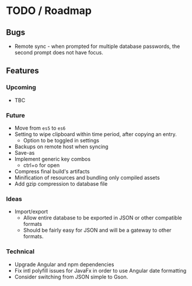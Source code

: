 # TODO / Roadmap

## Bugs
- Remote sync - when prompted for multiple database passwords, the second prompt does not have focus.

## Features
### Upcoming
- TBC

### Future
- Move from `es5` to `es6`
- Setting to wipe clipboard within time period, after copying an entry.
  - Option to be toggled in settings
- Backups on remote host when syncing
- Save-as
- Implement generic key combos
  - ctrl+o for open
- Compress final build's artifacts
- Minification of resources and bundling only compiled assets
- Add gzip compression to database file

### Ideas
- Import/export
  - Allow entire database to be exported in JSON or other compatible formats
  - Should be fairly easy for JSON and will be a gateway to other formats.

### Technical
- Upgrade Angular and npm dependencies
- Fix intl polyfill issues for JavaFx in order to use Angular date formatting
- Consider switching from JSON simple to Gson.
